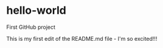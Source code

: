# hello-world
First GitHub project

This is my first edit of the README.md file - I'm so excited!!!
